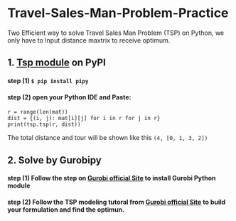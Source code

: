 # Travel-Sales-Man-Problem-Practice

Two Efficient way to solve Travel Sales Man Problem (TSP) on Python, we only have to Input distance maxtrix to receive optimum.

## 1. [Tsp module](https://pypi.org/project/tsp/) on PyPI 

  #### step (1) `$ pip install pipy`
  
  #### step (2) open your Python IDE and Paste:
  ```mat = {your_distance_matrix}
  r = range(len(mat))
  dist = {(i, j): mat[i][j] for i in r for j in r}
  print(tsp.tsp(r, dist))
  ```
  
  The total distance and tour will be shown like this `(4, [0, 1, 3, 2])`

  
## 2. Solve by Gurobipy

  #### step (1) Follow the step on [Gurobi official Site](https://www.gurobi.com/documentation/9.0/quickstart_mac/software_installation_guid.html) to install Gurobi Python module
  
  #### step (2) Follow the TSP modeling tutoral from [Gurobi official Site](https://gurobi.github.io/modeling-examples/traveling_salesman/tsp.html) to build your formulation and find the optimun.
